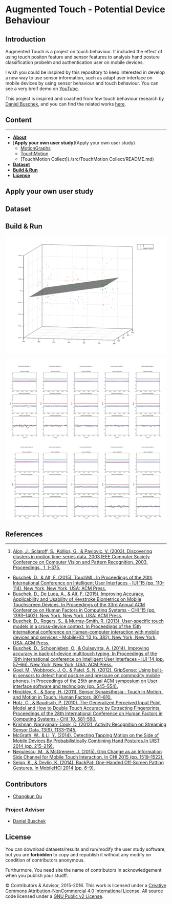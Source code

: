 # Augmented Touch - Potential Device Behaviour 


## Introduction

Augmented Touch is a project on touch behaviour. It included the effect of using touch positon feature and sensor features to analysis hand posture classification probelm and authentication user on mobile devices.

I wish you could be inspired by this repository to keep interested in develop a new way to use sensor information, such as adapt user interface on mobile devices by using sensor behaviour and touch behaviour. You can see a very breif demo on [YouTube](https://youtu.be/voyEDZ6Awzw).

This project is inspired and coached from few touch behaviour research by [Daniel Buschek](http://www.medien.ifi.lmu.de/team/daniel.buschek/), and you can find the related works [here](https://scholar.google.de/citations?user=TsVkUBwAAAAJ).

## Content
----------
* [**About**](./README.md)
* [**Apply your own user study**](Apply your own user study)
  - [MotionGraphs](./src/MotionGraphs/README.md)
  - [TouchMotion](./src/TouchMotion/README.md)
  - [TouchMotion Collect](./src/TouchMotion Collect/README.md)
* [**Dataset**]()
* [**Build & Run**]()
* [**License**](./LICENSE)

## Apply your own user study

## Dataset

## Build & Run

![(x,y,roll)-SVM-clf-results](./img/x-y-roll-svm.png)

![buffer-data-vis](./img/buffer.jpeg)

## References
-------------
 1. [Alon, J., Sclaroff, S., Kollios, G., & Pavlovic, V. (2003). Discovering clusters in motion time-series data. 2003 IEEE Computer Society Conference on Computer Vision and Pattern Recognition, 2003. Proceedings., 1, I–375.](http://doi.org/10.1109/CVPR.2003.1211378)
 - [Buschek, D., & Alt, F. (2015). TouchML. In Proceedings of the 20th International Conference on Intelligent User Interfaces - IUI ’15 (pp. 110–114). New York, New York, USA: ACM Press.](http://doi.org/10.1145/2678025.2701381)
 - [Buschek, D., De Luca, A., & Alt, F. (2015). Improving Accuracy, Applicability and Usability of Keystroke Biometrics on Mobile Touchscreen Devices. In Proceedings of the 33rd Annual ACM Conference on Human Factors in Computing Systems - CHI ’15 (pp. 1393–1402). New York, New York, USA: ACM Press.](http://doi.org/10.1145/2702123.2702252)
 - [Buschek, D., Rogers, S., & Murray-Smith, R. (2013). User-specific touch models in a cross-device context. In Proceedings of the 15th international conference on Human-computer interaction with mobile devices and services - MobileHCI ’13 (p. 382). New York, New York, USA: ACM Press.](http://doi.org/10.1145/2493190.2493206)
 - [Buschek, D., Schoenleben, O., & Oulasvirta, A. (2014). Improving accuracy in back-of-device multitouch typing. In Proceedings of the 19th international conference on Intelligent User Interfaces - IUI ’14 (pp. 57–66). New York, New York, USA: ACM Press.](http://doi.org/10.1145/2557500.2557501)
 - [Goel, M., Wobbrock, J. O., & Patel, S. N. (2012). GripSense: Using built-in sensors to detect hand posture and pressure on commodity mobile phones. In Proceedings of the 25th annual ACM symposium on User interface software and technology (pp. 545–554).](http://dl.acm.org/citation.cfm?id=2380184)
 - [Hinckley, K., & Song, H. (2011). Sensor Synaesthesia : Touch in Motion , and Motion in Touch. Human Factors, 801–810.](http://doi.org/10.1145/1978942.1979059)
 - [Holz, C., & Baudisch, P. (2010). The Generalized Perceived Input Point Model and How to Double Touch Accuracy by Extracting Fingerprints. Proceedings of the 28th International Conference on Human Factors in Computing Systems - CHI ’10, 581–590.](http://doi.org/10.1145/1753326.1753413)
 - [Krishnan, Narayanan; Cook, D. (2012). Activity Recognition on Streaming Sensor Data, 13(9), 1133–1145.](http://doi.org/10.1016/j.micinf.2011.07.011.Innate)
 - [McGrath, W., & Li, Y. (2014). Detecting Tapping Motion on the Side of Mobile Devices By Probabilistically Combining Hand Postures.In UIST 2014 (pp. 215–219).]()
 - [Negulescu, M., & McGrenere, J. (2015). Grip Change as an Information Side Channel for Mobile Touch Interaction. In CHI 2015 (pp. 1519–1522).]()
 - [Seipp, K., & Devlin, K. (2014). BackPat: One-Handed Off-Screen Patting Gestures. In MobileHCI 2014 (pp. 6–9).]()



## Contributors

- [Changkun Ou](http://changkun.us/about/)

### Project Advisor

- [Daniel Buschek](http://www.medien.ifi.lmu.de/team/daniel.buschek/)

## License

You can download datasets/results and run/modify the user study software, but you are **forbidden** to copy and republish it without any modify on condition of contributors anonymous.

Furthurmore, You need site the name of contributors in acknowledgement when you publish your studff.

&copy; Contributors & Advisor, 2015-2016. This work is licensed under a [Creative Commons Attribution-NonCommercial 4.0 International License](http://creativecommons.org/licenses/by-nc/4.0/). All source code licensed under a [GNU Public v2 License](./LISENCE). 